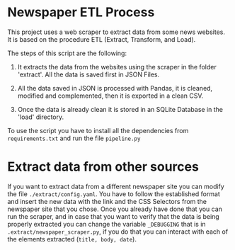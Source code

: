 # Newspaper ETL Process

This project uses a web scraper to extract data from some news websites. It is based on the procedure ETL (Extract, Transform, and Load).

  
The steps of this script are the following:

1. It extracts the data from the websites using the scraper in the folder 'extract'. All the data is saved first in JSON Files.

2. All the data saved in JSON is processed with Pandas, it is cleaned, modified and complemented, then it is exported in a clean CSV.

3. Once the data is already clean it is stored in an SQLite Database in the 'load' directory.

  

To use the script you have to install all the dependencies from `requirements.txt` and run the file `pipeline.py`

# Extract data from other sources

If you want to extract data from a different newspaper site you can modify the file `./extract/config.yaml`. You have to follow the established format and insert the new data with the link and the CSS Selectors from the newspaper site that you chose. Once you already have done that you can run the scraper, and in case that you want to verify that the data is being properly extracted you can change the variable `_DEBUGGING` that is in `.extract/newspaper_scraper.py`, if you do that you can interact with each of the elements extracted (`title, body, date`).
